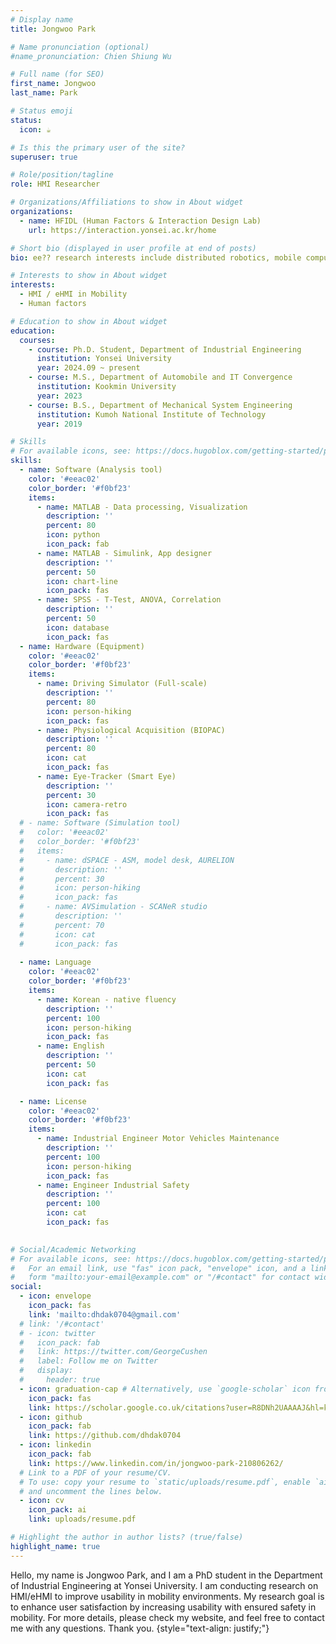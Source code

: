 ```yaml
---
# Display name
title: Jongwoo Park

# Name pronunciation (optional)
#name_pronunciation: Chien Shiung Wu

# Full name (for SEO)
first_name: Jongwoo
last_name: Park

# Status emoji
status:
  icon: ☕️

# Is this the primary user of the site?
superuser: true

# Role/position/tagline
role: HMI Researcher

# Organizations/Affiliations to show in About widget
organizations:
  - name: HFIDL (Human Factors & Interaction Design Lab)
    url: https://interaction.yonsei.ac.kr/home

# Short bio (displayed in user profile at end of posts)
bio: ee?? research interests include distributed robotics, mobile computing and programmable matter.

# Interests to show in About widget
interests:
  - HMI / eHMI in Mobility
  - Human factors

# Education to show in About widget
education:
  courses:
    - course: Ph.D. Student, Department of Industrial Engineering
      institution: Yonsei University
      year: 2024.09 ~ present
    - course: M.S., Department of Automobile and IT Convergence
      institution: Kookmin University
      year: 2023
    - course: B.S., Department of Mechanical System Engineering
      institution: Kumoh National Institute of Technology
      year: 2019

# Skills
# For available icons, see: https://docs.hugoblox.com/getting-started/page-builder/#icons
skills:
  - name: Software (Analysis tool)
    color: '#eeac02'
    color_border: '#f0bf23'
    items:
      - name: MATLAB - Data processing, Visualization
        description: ''
        percent: 80
        icon: python
        icon_pack: fab
      - name: MATLAB - Simulink, App designer
        description: ''
        percent: 50
        icon: chart-line
        icon_pack: fas
      - name: SPSS - T-Test, ANOVA, Correlation
        description: ''
        percent: 50
        icon: database
        icon_pack: fas
  - name: Hardware (Equipment)
    color: '#eeac02'
    color_border: '#f0bf23'
    items:
      - name: Driving Simulator (Full-scale)
        description: ''
        percent: 80
        icon: person-hiking
        icon_pack: fas
      - name: Physiological Acquisition (BIOPAC)
        description: ''
        percent: 80
        icon: cat
        icon_pack: fas
      - name: Eye-Tracker (Smart Eye)
        description: ''
        percent: 30
        icon: camera-retro
        icon_pack: fas
  # - name: Software (Simulation tool)
  #   color: '#eeac02'
  #   color_border: '#f0bf23'
  #   items:
  #     - name: dSPACE - ASM, model desk, AURELION
  #       description: ''
  #       percent: 30
  #       icon: person-hiking
  #       icon_pack: fas
  #     - name: AVSimulation - SCANeR studio
  #       description: ''
  #       percent: 70
  #       icon: cat
  #       icon_pack: fas
        
  - name: Language
    color: '#eeac02'
    color_border: '#f0bf23'
    items:
      - name: Korean - native fluency
        description: ''
        percent: 100
        icon: person-hiking
        icon_pack: fas
      - name: English
        description: ''
        percent: 50
        icon: cat
        icon_pack: fas

  - name: License
    color: '#eeac02'
    color_border: '#f0bf23'
    items:
      - name: Industrial Engineer Motor Vehicles Maintenance
        description: ''
        percent: 100
        icon: person-hiking
        icon_pack: fas
      - name: Engineer Industrial Safety
        description: ''
        percent: 100
        icon: cat
        icon_pack: fas
        

# Social/Academic Networking
# For available icons, see: https://docs.hugoblox.com/getting-started/page-builder/#icons
#   For an email link, use "fas" icon pack, "envelope" icon, and a link in the
#   form "mailto:your-email@example.com" or "/#contact" for contact widget.
social:
  - icon: envelope
    icon_pack: fas
    link: 'mailto:dhdak0704@gmail.com'
  # link: '/#contact' 
  # - icon: twitter
  #   icon_pack: fab
  #   link: https://twitter.com/GeorgeCushen
  #   label: Follow me on Twitter
  #   display:
  #     header: true
  - icon: graduation-cap # Alternatively, use `google-scholar` icon from `ai` icon pack
    icon_pack: fas
    link: https://scholar.google.co.uk/citations?user=R8DNh2UAAAAJ&hl=ko
  - icon: github
    icon_pack: fab
    link: https://github.com/dhdak0704
  - icon: linkedin
    icon_pack: fab
    link: https://www.linkedin.com/in/jongwoo-park-210806262/
  # Link to a PDF of your resume/CV.
  # To use: copy your resume to `static/uploads/resume.pdf`, enable `ai` icons in `params.yaml`,
  # and uncomment the lines below.
  - icon: cv
    icon_pack: ai
    link: uploads/resume.pdf

# Highlight the author in author lists? (true/false)
highlight_name: true
---
```


Hello, my name is Jongwoo Park, and I am a PhD student in the Department of Industrial Engineering at Yonsei University.
I am conducting research on HMI/eHMI to improve usability in mobility environments.
My research goal is to enhance user satisfaction by increasing usability with ensured safety in mobility.
For more details, please check my website, and feel free to contact me with any questions.
Thank you.
{style="text-align: justify;"}
